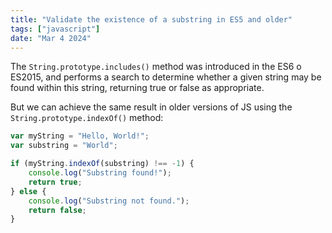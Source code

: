 ```yaml
---
title: "Validate the existence of a substring in ES5 and older"
tags: ["javascript"]
date: "Mar 4 2024"
---
```

The `String.prototype.includes()` method was introduced in the ES6 o ES2015, and  performs a search to determine whether a given string may be found within this string, returning true or false as appropriate.

But we can achieve the same result in older versions of JS using the `String.prototype.indexOf()` method: 

```javascript
var myString = "Hello, World!";
var substring = "World";

if (myString.indexOf(substring) !== -1) {
    console.log("Substring found!");
    return true;
} else {
    console.log("Substring not found.");
    return false;
}
```